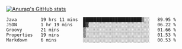 [![Anurag's GitHub stats](https://github-readme-stats.vercel.app/api?username=sebasphere&count_private=true&theme=tokyonight)](https://github.com/anuraghazra/github-readme-stats)

<!--START_SECTION:waka-->
```text
Java         19 hrs 11 mins  ██████████████████████▒░░   89.95 % 
JSON         1 hr 19 mins    █▓░░░░░░░░░░░░░░░░░░░░░░░   06.22 % 
Groovy       21 mins         ▒░░░░░░░░░░░░░░░░░░░░░░░░   01.66 % 
Properties   19 mins         ▒░░░░░░░░░░░░░░░░░░░░░░░░   01.53 % 
Markdown     6 mins          ░░░░░░░░░░░░░░░░░░░░░░░░░   00.53 % 
```
<!--END_SECTION:waka-->
